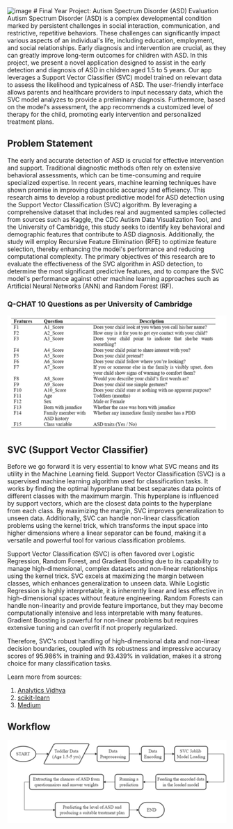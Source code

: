 <img width="869" alt="image" src="https://github.com/bISHAL-2001/FINAL_YEAR_ASD_EVALUATION/assets/81809899/a9a183b3-65be-4715-99a9-db4ab3c735f8">
# Final Year Project: Autism Spectrum Disorder (ASD) Evaluation
Autism Spectrum Disorder (ASD) is a complex developmental condition marked by persistent challenges in social interaction, communication, and restrictive, repetitive
behaviors. These challenges can significantly impact various aspects of an individual's life, including education, employment, and social relationships. Early diagnosis and
intervention are crucial, as they can greatly improve long-term outcomes for children with ASD. In this project, we present a novel application designed to assist in the early detection and diagnosis of ASD in children aged 1.5 to 5 years. Our app leverages a Support Vector Classifier (SVC) model trained on relevant data to assess the likelihood and typicalness of ASD. The user-friendly interface allows parents and healthcare providers to input necessary data, which the SVC model analyzes to provide a preliminary diagnosis. Furthermore, based on the model's assessment, the app recommends a customized level of therapy for the child, promoting early intervention and personalized treatment plans.

## Problem Statement
The early and accurate detection of ASD is crucial for effective intervention and support. Traditional diagnostic methods often rely on extensive behavioral assessments, which can be time-consuming and require specialized expertise. In recent years, machine learning techniques have shown promise in improving diagnostic accuracy and efficiency. This research aims to develop a robust predictive model for ASD detection using the Support Vector Classification (SVC) algorithm. By leveraging a comprehensive dataset that includes real and augmented samples collected from sources such as Kaggle, the CDC Autism Data Visualization Tool, and the University of Cambridge, this study seeks to identify key
behavioral and demographic features that contribute to ASD diagnosis. Additionally, the study will employ Recursive Feature Elimination (RFE) to optimize feature selection,
thereby enhancing the model's performance and reducing computational complexity. The primary objectives of this research are to evaluate the effectiveness of the SVC algorithm in ASD detection, to determine the most significant predictive features, and to compare the SVC model's performance against other machine learning approaches such as Artificial Neural Networks (ANN) and Random Forest (RF).


### Q-CHAT 10 Questions as per University of Cambridge

![Q-CHAT10](.images/image.png)


## SVC (Support Vector Classifier)
Before we go forward it is very essential to know what SVC means and its utility in the Machine Learning field. 
Support Vector Classification (SVC) is a supervised machine learning algorithm used for
classification tasks. It works by finding the optimal hyperplane that best separates data
points of different classes with the maximum margin. This hyperplane is influenced by
support vectors, which are the closest data points to the hyperplane from each class. By
maximizing the margin, SVC improves generalization to unseen data. Additionally, SVC
can handle non-linear classification problems using the kernel trick, which transforms the
input space into higher dimensions where a linear separator can be found, making it a
versatile and powerful tool for various classification problems.

Support Vector Classification (SVC) is often favored over Logistic Regression, Random Forest, and Gradient Boosting due to its capability to manage high-dimensional, complex datasets and non-linear relationships using the kernel trick. SVC excels at maximizing the margin between classes, which enhances generalization to unseen data. While Logistic Regression is highly interpretable, it is inherently linear and less effective in high-dimensional spaces without feature engineering. Random Forests can handle non-linearity and provide feature importance, but they may become computationally intensive and less interpretable with many features. Gradient Boosting is powerful for non-linear problems but requires extensive tuning and can overfit if not properly regularized.

Therefore, SVC's robust handling of high-dimensional data and non-linear decision boundaries, coupled with its robustness and impressive accuracy scores of 95.986% in training and 93.439% in validation, makes it a strong choice for many classification tasks.

Learn more from sources:
1. [Analytics Vidhya](https://www.analyticsvidhya.com/blog/2021/06/support-vector-machine-better-understanding/)
2. [scikit-learn](https://scikit-learn.org/stable/modules/generated/sklearn.svm.SVC.html)
3. [Medium](https://towardsdatascience.com/diving-into-c-support-vector-classification-221ced32e4b4)

## Workflow
![Workflow](.images/workflow.png)
